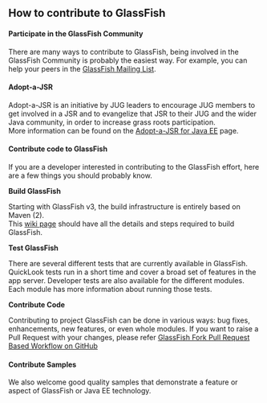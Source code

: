 ## How to contribute to GlassFish

#### Participate in the GlassFish Community

There are many ways to contribute to GlassFish, being involved in the GlassFish Community is probably the easiest way. For example, you can help your peers in the [GlassFish Mailing List](https://javaee.groups.io/g/glassfish).

#### Adopt-a-JSR

Adopt-a-JSR is an initiative by JUG leaders to encourage JUG members to get involved in a JSR and to evangelize that JSR to their JUG and the wider Java community, in order to increase grass roots participation.  
More information can be found on the [Adopt-a-JSR for Java EE](https://community.oracle.com/community/java/jcp/adopt-a-jsr) page.

#### Contribute code to GlassFish

If you are a developer interested in contributing to the GlassFish effort, here are a few things you should probably know.

**Build GlassFish**

Starting with GlassFish v3, the build infrastructure is entirely based on Maven (2).  
This [wiki page](wiki-archive/FullBuildInstructions.html) should have all the details and steps required to build GlassFish.

**Test GlassFish**

There are several different tests that are currently available in GlassFish. QuickLook tests run in a short time and cover a broad set of features in the app server. Developer tests are also available for the different modules. Each module has more information about running those tests.

**Contribute Code**

Contributing to project GlassFish can be done in various ways: bug fixes, enhancements, new features, or even whole modules. If you want to raise a Pull Request with your changes, please refer [GlassFish Fork Pull Request Based Workflow on GitHub](glassfish-pullrequest.md)


#### Contribute Samples

We also welcome good quality samples that demonstrate a feature or aspect of GlassFish or Java EE technology.
